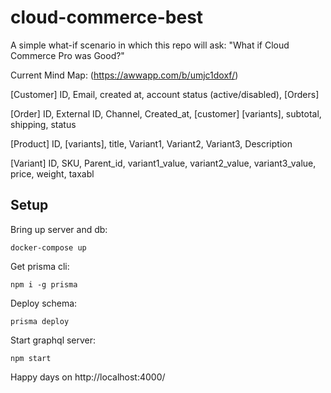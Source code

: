 # cloud-commerce-best
A simple what-if scenario in which this repo will ask: "What if Cloud Commerce Pro was Good?"

Current Mind Map: (https://awwapp.com/b/umjc1doxf/)

[Customer]
ID, Email, created at, account status (active/disabled), [Orders]

[Order]
ID, External ID, Channel, Created_at, [customer] [variants], subtotal, shipping, status

[Product]
ID,  [variants], title, Variant1, Variant2, Variant3, Description

[Variant]
ID, SKU, Parent_id, variant1_value, variant2_value, variant3_value, price, weight, taxabl

## Setup

Bring up server and db:
```
docker-compose up
```

Get prisma cli:
```
npm i -g prisma
```

Deploy schema:
```
prisma deploy
```

Start graphql server:
```
npm start
```

Happy days on http://localhost:4000/

